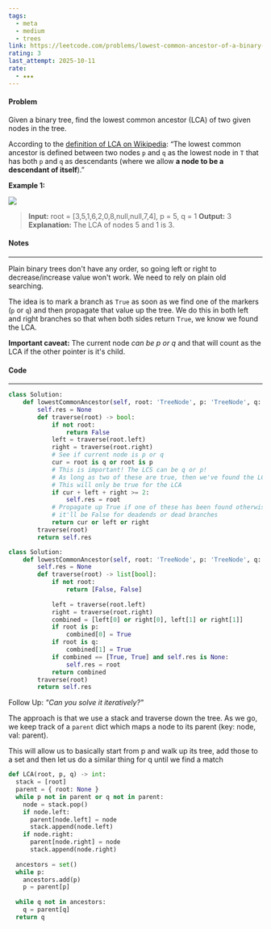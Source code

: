 ```yaml
---
tags:
  - meta
  - medium
  - trees
link: https://leetcode.com/problems/lowest-common-ancestor-of-a-binary-tree/?envType=company&envId=facebook&favoriteSlug=facebook-thirty-days
rating: 3
last_attempt: 2025-10-11
rate:
  - ★★★
---
```

#### Problem
Given a binary tree, find the lowest common ancestor (LCA) of two given nodes in the tree.

According to the [definition of LCA on Wikipedia](https://en.wikipedia.org/wiki/Lowest_common_ancestor): “The lowest common ancestor is defined between two nodes `p` and `q` as the lowest node in `T` that has both `p` and `q` as descendants (where we allow **a node to be a descendant of itself**).”

**Example 1:**

![](https://assets.leetcode.com/uploads/2018/12/14/binarytree.png)

>**Input:** root = [3,5,1,6,2,0,8,null,null,7,4], p = 5, q = 1
**Output:** 3
**Explanation:** The LCA of nodes 5 and 1 is 3.

#### Notes
---
Plain binary trees don't have any order, so going left or right to decrease/increase value won't work. We need to rely on plain old searching.

The idea is to mark a branch as `True` as soon as we find one of the markers (`p` or `q`) and then propagate that value up the tree. We do this in both left and right branches so that when both sides return `True`, we know we found the LCA.

**Important caveat:** The current node _can be p or q_ and that will count as the LCA if the other pointer is it's child.


#### Code
---

```python
class Solution:
    def lowestCommonAncestor(self, root: 'TreeNode', p: 'TreeNode', q: 'TreeNode') -> 'TreeNode':
        self.res = None
        def traverse(root) -> bool:
            if not root:
                return False
            left = traverse(root.left)
            right = traverse(root.right)
            # See if current node is p or q 
		    cur = root is q or root is p
            # This is important! The LCS can be q or p!
            # As long as two of these are true, then we've found the LCS
			# This will only be true for the LCA
            if cur + left + right >= 2:
                self.res = root
            # Propagate up True if one of these has been found otherwise 
            # it'll be False for deadends or dead branches
            return cur or left or right
        traverse(root)
        return self.res
```

```python
class Solution:
    def lowestCommonAncestor(self, root: 'TreeNode', p: 'TreeNode', q: 'TreeNode') -> 'TreeNode':
        self.res = None
        def traverse(root) -> list[bool]:
            if not root:
                return [False, False]
            
            left = traverse(root.left)
            right = traverse(root.right)
            combined = [left[0] or right[0], left[1] or right[1]]
            if root is p:
                combined[0] = True
            if root is q:
                combined[1] = True
            if combined == [True, True] and self.res is None:
                self.res = root
            return combined
        traverse(root)
        return self.res
```

Follow Up: *"Can you solve it iteratively?"*

The approach is that we use a stack and traverse down the tree. As we go, we keep track of a `parent` dict which maps a node to its parent (key: node, val: parent).

This will allow us to basically start from p and walk up its tree, add those to a set and then let us do a similar thing for q until we find a match

```python
def LCA(root, p, q) -> int:
  stack = [root]
  parent = { root: None }
  while p not in parent or q not in parent:
    node = stack.pop()
    if node.left:
      parent[node.left] = node
      stack.append(node.left)
    if node.right:
      parent[node.right] = node
      stack.append(node.right)
  
  ancestors = set()
  while p:
    ancestors.add(p)
    p = parent[p]
  
  while q not in ancestors:
    q = parent[q]
  return q
```